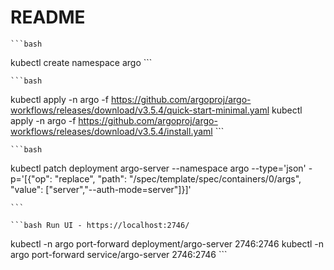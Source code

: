 # README

    ```bash
kubectl create namespace argo
    ```

    ```bash
kubectl apply -n argo -f <https://github.com/argoproj/argo-workflows/releases/download/v3.5.4/quick-start-minimal.yaml>
kubectl apply -n argo -f <https://github.com/argoproj/argo-workflows/releases/download/v3.5.4/install.yaml>
    ```

    ```bash
kubectl patch deployment argo-server --namespace argo --type='json' -p='[{"op": "replace", "path": "/spec/template/spec/containers/0/args", "value": ["server","--auth-mode=server"]}]'

    ```

    ```bash Run UI - https://localhost:2746/
kubectl -n argo port-forward deployment/argo-server 2746:2746
kubectl -n argo port-forward service/argo-server 2746:2746
    ```
